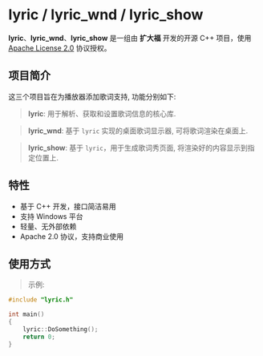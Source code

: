 # lyric / lyric_wnd / lyric_show

**lyric**、**lyric_wnd**、**lyric_show** 是一组由 **扩大福** 开发的开源 C++ 项目，使用 [Apache License 2.0](./LICENSE) 协议授权。

## 项目简介

这三个项目旨在为播放器添加歌词支持, 功能分别如下:

> **lyric**: 用于解析、获取和设置歌词信息的核心库.

> **lyric_wnd**: 基于 `lyric` 实现的桌面歌词显示器, 可将歌词渲染在桌面上.

> **lyric_show**: 基于 `lyric`，用于生成歌词秀页面, 将渲染好的内容显示到指定位置上.




## 特性

- 基于 C++ 开发，接口简洁易用
- 支持 Windows 平台
- 轻量、无外部依赖
- Apache 2.0 协议，支持商业使用

## 使用方式

> 示例:

```cpp
#include "lyric.h"

int main()
{
    lyric::DoSomething();
    return 0;
}
